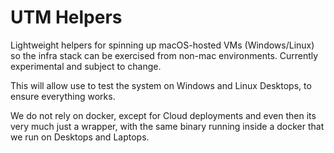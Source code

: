 # UTM Helpers

Lightweight helpers for spinning up macOS-hosted VMs (Windows/Linux) so the infra stack can be exercised from non-mac environments. Currently experimental and subject to change.

This will allow use to test the system on Windows and Linux Desktops, to ensure everything works. 

We do not rely on docker, except for Cloud deployments and even then its very much just a wrapper, with the same binary running inside a docker that we run on Desktops and Laptops.
